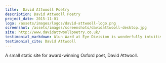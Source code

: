 ```yaml
---
title:  David Attwooll Poetry
description: David Attwooll Poetry
project_date: 2015-11-01
logo: /assets/images/logos/david-attwooll-logo.png
screenshot: /assets/images/screenshots/davidattwooll-desktop.jpg
site: http://www.davidattwoollpoetry.co.uk/
testimonial_markdown: Alun Ward at Eye Division is wonderfully intuitive and creative to work with, and he is a very fine designer. I am absolutely delighted with the website he has created for me.
testimonial_cite: David Attwooll
---
```


A small static site for award-winning Oxford poet, David Attwooll.

